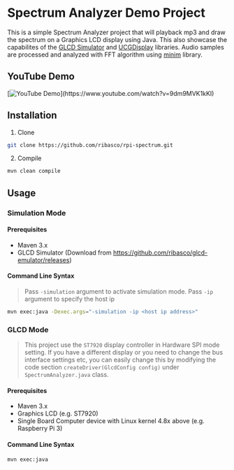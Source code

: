 # Spectrum Analyzer Demo Project

This is a simple Spectrum Analyzer project that will playback mp3 and draw the spectrum on a Graphics LCD display using Java. This also showcase the capabilites of the [GLCD Simulator](https://github.com/ribasco/glcd-emulator) and [UCGDisplay](https://github.com/ribasco/ucgdisplay) libraries. Audio samples are processed and analyzed with FFT algorithm using [minim](https://github.com/ddf/Minim) library.

## YouTube Demo

[![YouTube Demo](https://img.youtube.com/vi/9dm9MVK1kKI/0.jpg?)](https://www.youtube.com/watch?v=9dm9MVK1kKI)

## Installation

1. Clone

```bash
git clone https://github.com/ribasco/rpi-spectrum.git
```

2. Compile

```bash
mvn clean compile
```

## Usage

### Simulation Mode

#### Prerequisites

- Maven 3.x
- GLCD Simulator (Download from https://github.com/ribasco/glcd-emulator/releases)

#### Command Line Syntax

> Pass `-simulation` argument to activate simulation mode. 
> Pass `-ip` argument to specify the host ip

```bash
mvn exec:java -Dexec.args="-simulation -ip <host ip address>"
```
### GLCD Mode

> This project use the `ST7920` display controller in Hardware SPI mode setting. If you have a different display or you need to change the bus interface settings etc, you can easily change this by modifying the code section `createDriver(GlcdConfig config)` under `SpectrumAnalyzer.java` class.

#### Prerequisites

- Maven 3.x
- Graphics LCD (e.g. ST7920)
- Single Board Computer device with Linux kernel 4.8x above (e.g. Raspberry Pi 3)

#### Command Line Syntax

```bash
mvn exec:java
```
